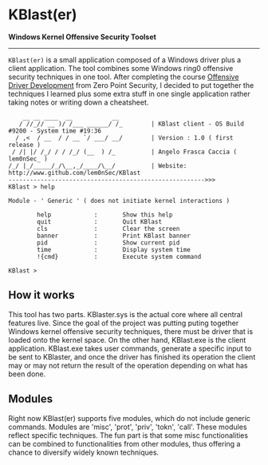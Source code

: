 # KBlast\(er\)
**Windows Kernel Offensive Security Toolset**

-----------------------------------------------------------------------------------------------------------------------------------------------------------------
`KBlast(er)` is a small application composed of a Windows driver plus a client application. The tool combines some Windows ring0 offensive security techniques in one tool. After completing the course [Offensive Driver Development](https://training.zeropointsecurity.co.uk/courses/offensive-driver-development) from Zero Point Security, I decided to put together the techniques I learned plus some extra stuff in one single application rather taking notes or writing down a cheatsheet.

```
    __ __ ____  __           __
   / //_// __ )/ /___ ______/ /_        | KBlast client - OS Build #9200 - System time #19:36
  / ,<  / __  / / __ `/ ___/ __/        | Version : 1.0 ( first release )
 / /| |/ /_/ / / /_/ (__  ) /_          | Angelo Frasca Caccia ( lem0nSec_ )
/_/ |_/_____/_/\__,_/____/\__/          | Website: http://www.github.com/lem0nSec/KBlast
------------------------------------------------------->>>
KBlast > help

Module - ' Generic ' ( does not initiate kernel interactions )

        help            :       Show this help
        quit            :       Quit KBlast
        cls             :       Clear the screen
        banner          :       Print KBlast banner
        pid             :       Show current pid
        time            :       Display system time
        !{cmd}          :       Execute system command

KBlast >
```
## How it works
This tool has two parts. KBlaster.sys is the actual core where all central features live. Since the goal of the project was putting puting together Windows kernel offensive security techniques, there must be driver that is loaded onto the kernel space. On the other hand, KBlast.exe is the client application. KBlast.exe takes user commands, generate a specific input to be sent to KBlaster, and once the driver has finished its operation the client may or may not return the result of the operation depending on what has been done.

## Modules
Right now KBlast\(er\) supports five modules, which do not include generic commands. Modules are 'misc', 'prot', 'priv', 'tokn', 'call'. These modules reflect specific techniques. The fun part is that some misc functionalities can be combined to functionalities from other modules, thus offering a chance to diversify widely known techniques.
